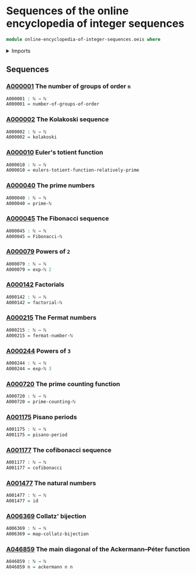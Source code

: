 # Sequences of the online encyclopedia of integer sequences

```agda
module online-encyclopedia-of-integer-sequences.oeis where
```

<details><summary>Imports</summary>

```agda
open import elementary-number-theory.ackermann-function
open import elementary-number-theory.cofibonacci
open import elementary-number-theory.collatz-bijection
open import elementary-number-theory.eulers-totient-function
open import elementary-number-theory.exponentiation-natural-numbers
open import elementary-number-theory.factorials
open import elementary-number-theory.fermat-numbers
open import elementary-number-theory.fibonacci-sequence
open import elementary-number-theory.infinitude-of-primes
open import elementary-number-theory.kolakoski-sequence
open import elementary-number-theory.natural-numbers
open import elementary-number-theory.pisano-periods

open import finite-group-theory.finite-groups

open import foundation.function-types
```

</details>

## Sequences

### [A000001](https://oeis.org/A000001) The number of groups of order `n`

```agda
A000001 : ℕ → ℕ
A000001 = number-of-groups-of-order
```

### [A000002](https://oeis.org/A000002) The Kolakoski sequence

```agda
A000002 : ℕ → ℕ
A000002 = kolakoski
```

### [A000010](https://oeis.org/A000010) Euler's totient function

```agda
A000010 : ℕ → ℕ
A000010 = eulers-totient-function-relatively-prime
```

### [A000040](https://oeis.org/A000040) The prime numbers

```agda
A000040 : ℕ → ℕ
A000040 = prime-ℕ
```

### [A000045](https://oeis.org/A000045) The Fibonacci sequence

```agda
A000045 : ℕ → ℕ
A000045 = Fibonacci-ℕ
```

### [A000079](https://oeis.org/A000079) Powers of `2`

```agda
A000079 : ℕ → ℕ
A000079 = exp-ℕ 2
```

### [A000142](https://oeis.org/A000142) Factorials

```agda
A000142 : ℕ → ℕ
A000142 = factorial-ℕ
```

### [A000215](https://oeis.org/A000215) The Fermat numbers

```agda
A000215 : ℕ → ℕ
A000215 = fermat-number-ℕ
```

### [A000244](https://oeis.org/A000244) Powers of `3`

```agda
A000244 : ℕ → ℕ
A000244 = exp-ℕ 3
```

### [A000720](https://oeis.org/A000720) The prime counting function

```agda
A000720 : ℕ → ℕ
A000720 = prime-counting-ℕ
```

### [A001175](https://oeis.org/A001175) Pisano periods

```agda
A001175 : ℕ → ℕ
A001175 = pisano-period
```

### [A001177](https://oeis.org/A001177) The cofibonacci sequence

```agda
A001177 : ℕ → ℕ
A001177 = cofibonacci
```

### [A001477](https://oeis.org/A001477) The natural numbers

```agda
A001477 : ℕ → ℕ
A001477 = id
```

### [A006369](https://oeis.org/A006369) Collatz' bijection

```agda
A006369 : ℕ → ℕ
A006369 = map-collatz-bijection
```

### [A046859](https://oeis.org/A046859) The main diagonal of the Ackermann–Péter function

```agda
A046859 : ℕ → ℕ
A046859 n = ackermann n n
```
